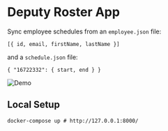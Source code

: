 # Deputy Roster App

Sync employee schedules from an `employee.json` file:

```
[{ id, email, firstName, lastName }]
```

and a `schedule.json` file:
```
{ "16722332": { start, end } }
```

![Demo](https://i.imgur.com/1Prd1ko.png)

## Local Setup

```
docker-compose up # http://127.0.0.1:8000/
```
